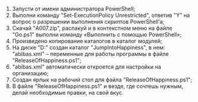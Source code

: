 1)	Запусти от имени администратора PowerShell;
2)	Выполни команду "Set-ExecutionPolicy Unrestricted", ответив "Y" на вопрос о разрешении выполнения скриптов PowerShell’а;
3)	Скачай "A007.zip", распакуй и в контекстном меню на файле "Go.ps1" выполни команду «Выполнить с помощью PowerShell»;
4)	Произведено копирование каталогов в каталог модулей;
5)	На диске "D:" создан каталог "JumpIntoHappiness", в нем:  "abibas.xml" – переменные для работы программы в файле "ReleaseOfHappiness.ps1";
6)	"abibas.xml" автоматически откроется для настройки на организацию;
7)	Создан ярлык на рабочий стол для файла "ReleaseOfHappiness.ps1";
8)	В файле "ReleaseOfHappiness.ps1" и везде, где сочтешь нужным, делай необходимые правки, на свой вкус.

<!---
DIPx2/DIPx2 is a ✨ special ✨ repository because its `README.md` (this file) appears on your GitHub profile.
You can click the Preview link to take a look at your changes.
--->
